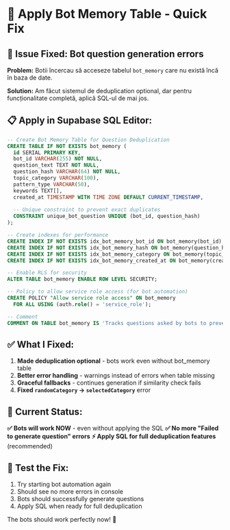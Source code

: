 # 🤖 Apply Bot Memory Table - Quick Fix

## 🔧 **Issue Fixed:** Bot question generation errors

**Problem:** Botii încercau să acceseze tabelul `bot_memory` care nu există încă în baza de date.

**Solution:** Am făcut sistemul de deduplication optional, dar pentru funcționalitate completă, aplică SQL-ul de mai jos.

## 📋 **Apply in Supabase SQL Editor:**

```sql
-- Create Bot Memory Table for Question Deduplication
CREATE TABLE IF NOT EXISTS bot_memory (
  id SERIAL PRIMARY KEY,
  bot_id VARCHAR(255) NOT NULL,
  question_text TEXT NOT NULL,
  question_hash VARCHAR(64) NOT NULL,
  topic_category VARCHAR(100),
  pattern_type VARCHAR(50),
  keywords TEXT[],
  created_at TIMESTAMP WITH TIME ZONE DEFAULT CURRENT_TIMESTAMP,
  
  -- Unique constraint to prevent exact duplicates
  CONSTRAINT unique_bot_question UNIQUE (bot_id, question_hash)
);

-- Create indexes for performance
CREATE INDEX IF NOT EXISTS idx_bot_memory_bot_id ON bot_memory(bot_id);
CREATE INDEX IF NOT EXISTS idx_bot_memory_hash ON bot_memory(question_hash);
CREATE INDEX IF NOT EXISTS idx_bot_memory_category ON bot_memory(topic_category);
CREATE INDEX IF NOT EXISTS idx_bot_memory_created_at ON bot_memory(created_at);

-- Enable RLS for security
ALTER TABLE bot_memory ENABLE ROW LEVEL SECURITY;

-- Policy to allow service role access (for bot automation)
CREATE POLICY "Allow service role access" ON bot_memory
  FOR ALL USING (auth.role() = 'service_role');

-- Comment
COMMENT ON TABLE bot_memory IS 'Tracks questions asked by bots to prevent duplicates and enable deduplication';
```

## ✅ **What I Fixed:**

1. **Made deduplication optional** - bots work even without bot_memory table
2. **Better error handling** - warnings instead of errors when table missing
3. **Graceful fallbacks** - continues generation if similarity check fails
4. **Fixed `randomCategory` → `selectedCategory`** error

## 🎯 **Current Status:**

**✅ Bots will work NOW** - even without applying the SQL
**✅ No more "Failed to generate question" errors**
**⚡ Apply SQL for full deduplication features** (recommended)

## 🚀 **Test the Fix:**

1. Try starting bot automation again
2. Should see no more errors in console  
3. Bots should successfully generate questions
4. Apply SQL when ready for full deduplication

The bots should work perfectly now! 🎉